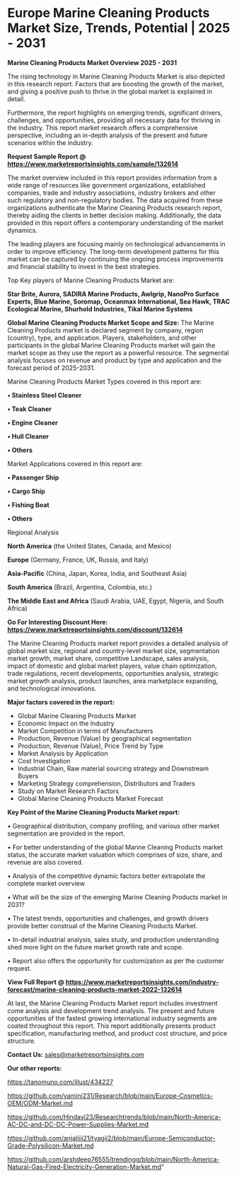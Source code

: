 # Europe Marine Cleaning Products Market Size, Trends, Potential | 2025 - 2031

<Strong> Marine Cleaning Products Market Overview 2025 - 2031</strong>

The rising technology in Marine Cleaning Products Market is also depicted in this research report. Factors that are boosting the growth of the market, and giving a positive push to thrive in the global market is explained in detail.

Furthermore, the report highlights on emerging trends, significant drivers, challenges, and opportunities, providing all necessary data for thriving in the industry. This report market research offers a comprehensive perspective, including an in-depth analysis of the present and future scenarios within the industry.

<strong>Request Sample Report @ <a href=https://www.marketreportsinsights.com/sample/132614>https://www.marketreportsinsights.com/sample/132614</a></strong>

The market overview included in this report provides information from a wide range of resources like government organizations, established companies, trade and industry associations, industry brokers and other such regulatory and non-regulatory bodies. The data acquired from these organizations authenticate the Marine Cleaning Products research report, thereby aiding the clients in better decision making. Additionally, the data provided in this report offers a contemporary understanding of the market dynamics.

The leading players are focusing mainly on technological advancements in order to improve efficiency. The long-term development patterns for this market can be captured by continuing the ongoing process improvements and financial stability to invest in the best strategies.

Top Key players of Marine Cleaning Products Market are:

<strong>Star Brite, Aurora, SADIRA Marine Products, Awlgrip, NanoPro Surface Experts, Blue Marine, Soromap, Oceanmax International, Sea Hawk, TRAC Ecological Marine, Shurhold Industries, Tikal Marine Systems</strong>

<strong><b>Global Marine Cleaning Products Market Scope and Size:</b></strong>
The Marine Cleaning Products market is declared segment by company, region (country), type, and application. Players, stakeholders, and other participants in the global Marine Cleaning Products market will gain the market scope as they use the report as a powerful resource. The segmental analysis focuses on revenue and product by type and application and the forecast period of 2025-2031.

Marine Cleaning Products Market Types covered in this report are:

<strong>• Stainless Steel Cleaner

• Teak Cleaner

• Engine Cleaner

• Hull Cleaner

• Others</strong>

Market Applications covered in this report are:

<strong>• Passenger Ship

• Cargo Ship

• Fishing Boat

• Others</strong> 

Regional Analysis

<strong>North America</strong> (the United States, Canada, and Mexico)

<strong>Europe</strong> (Germany, France, UK, Russia, and Italy)

<strong>Asia-Pacific</strong> (China, Japan, Korea, India, and Southeast Asia)

<strong>South America</strong> (Brazil, Argentina, Colombia, etc.)

<strong>The Middle East and Africa</strong> (Saudi Arabia, UAE, Egypt, Nigeria, and South Africa)

<strong>Go For Interesting Discount Here: <a href=https://www.marketreportsinsights.com/discount/132614>https://www.marketreportsinsights.com/discount/132614</a></strong>

The Marine Cleaning Products market report provides a detailed analysis of global market size, regional and country-level market size, segmentation market growth, market share, competitive Landscape, sales analysis, impact of domestic and global market players, value chain optimization, trade regulations, recent developments, opportunities analysis, strategic market growth analysis, product launches, area marketplace expanding, and technological innovations.

<strong><b>Major factors covered in the report:</b></strong>
<ul>
  <li>Global Marine Cleaning Products Market </li>
  <li>Economic Impact on the Industry</li>
  <li>Market Competition in terms of Manufacturers</li>
  <li>Production, Revenue (Value) by geographical segmentation</li>
  <li>Production, Revenue (Value), Price Trend by Type</li>
  <li>Market Analysis by Application</li>
  <li>Cost Investigation</li>
  <li>Industrial Chain, Raw material sourcing strategy and Downstream Buyers</li>
  <li>Marketing Strategy comprehension, Distributors and Traders</li>
  <li>Study on Market Research Factors</li>
  <li>Global Marine Cleaning Products Market Forecast</li>
</ul>

<strong><b>Key Point of the Marine Cleaning Products Market report:</b></strong>

• Geographical distribution, company profiling, and various other market segmentation are provided in the report.

• For better understanding of the global Marine Cleaning Products market status, the accurate market valuation which comprises of size, share, and revenue are also covered.

• Analysis of the competitive dynamic factors better extrapolate the complete market overview

• What will be the size of the emerging Marine Cleaning Products market in 2031?

• The latest trends, opportunities and challenges, and growth drivers provide better construal of the Marine Cleaning Products Market.

• In-detail industrial analysis, sales study, and production understanding shed more light on the future market growth rate and scope.

• Report also offers the opportunity for customization as per the customer request.

<strong><b>View Full Report @ <a href=https://www.marketreportsinsights.com/industry-forecast/marine-cleaning-products-market-2022-132614>https://www.marketreportsinsights.com/industry-forecast/marine-cleaning-products-market-2022-132614</a></b></strong>


At last, the Marine Cleaning Products Market report includes investment come analysis and development trend analysis. The present and future opportunities of the fastest growing international industry segments are coated throughout this report. This report additionally presents product specification, manufacturing method, and product cost structure, and price structure.

<strong>Contact Us:</strong>
sales@marketreportsinsights.com

<strong>Our other reports:</strong>

<a href=https://tanomuno.com/illust/434227>https://tanomuno.com/illust/434227</a>

<a href=https://github.com/yamini231/Research/blob/main/Europe-Cosmetics-OEM/ODM-Market.md>https://github.com/yamini231/Research/blob/main/Europe-Cosmetics-OEM/ODM-Market.md</a>

<a href=https://github.com/Hindavi23/Researchtrends/blob/main/North-America-AC-DC-and-DC-DC-Power-Supplies-Market.md>https://github.com/Hindavi23/Researchtrends/blob/main/North-America-AC-DC-and-DC-DC-Power-Supplies-Market.md</a>

<a href=https://github.com/anjaliiii21/tyagii2/blob/main/Europe-Semiconductor-Grade-Polysilicon-Market.md>https://github.com/anjaliiii21/tyagii2/blob/main/Europe-Semiconductor-Grade-Polysilicon-Market.md</a>

<a href=https://github.com/arshdeep76555/trendingg/blob/main/North-America-Natural-Gas-Fired-Electricity-Generation-Market.md>https://github.com/arshdeep76555/trendingg/blob/main/North-America-Natural-Gas-Fired-Electricity-Generation-Market.md</a>"
